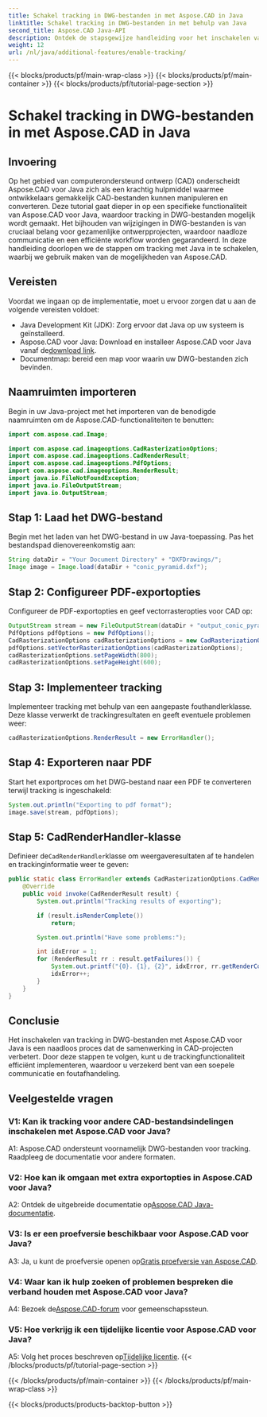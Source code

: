 ```yaml
---
title: Schakel tracking in DWG-bestanden in met Aspose.CAD in Java
linktitle: Schakel tracking in DWG-bestanden in met behulp van Java
second_title: Aspose.CAD Java-API
description: Ontdek de stapsgewijze handleiding voor het inschakelen van het volgen van DWG-bestanden in Java met behulp van Aspose.CAD, waardoor een naadloze samenwerking in CAD-projecten wordt gegarandeerd.
weight: 12
url: /nl/java/additional-features/enable-tracking/
---
```


{{< blocks/products/pf/main-wrap-class >}}
{{< blocks/products/pf/main-container >}}
{{< blocks/products/pf/tutorial-page-section >}}

# Schakel tracking in DWG-bestanden in met Aspose.CAD in Java

## Invoering

Op het gebied van computerondersteund ontwerp (CAD) onderscheidt Aspose.CAD voor Java zich als een krachtig hulpmiddel waarmee ontwikkelaars gemakkelijk CAD-bestanden kunnen manipuleren en converteren. Deze tutorial gaat dieper in op een specifieke functionaliteit van Aspose.CAD voor Java, waardoor tracking in DWG-bestanden mogelijk wordt gemaakt. Het bijhouden van wijzigingen in DWG-bestanden is van cruciaal belang voor gezamenlijke ontwerpprojecten, waardoor naadloze communicatie en een efficiënte workflow worden gegarandeerd. In deze handleiding doorlopen we de stappen om tracking met Java in te schakelen, waarbij we gebruik maken van de mogelijkheden van Aspose.CAD.

## Vereisten

Voordat we ingaan op de implementatie, moet u ervoor zorgen dat u aan de volgende vereisten voldoet:

- Java Development Kit (JDK): Zorg ervoor dat Java op uw systeem is geïnstalleerd.
-  Aspose.CAD voor Java: Download en installeer Aspose.CAD voor Java vanaf de[download link](https://releases.aspose.com/cad/java/).
- Documentmap: bereid een map voor waarin uw DWG-bestanden zich bevinden.

## Naamruimten importeren

Begin in uw Java-project met het importeren van de benodigde naamruimten om de Aspose.CAD-functionaliteiten te benutten:

```java
import com.aspose.cad.Image;

import com.aspose.cad.imageoptions.CadRasterizationOptions;
import com.aspose.cad.imageoptions.CadRenderResult;
import com.aspose.cad.imageoptions.PdfOptions;
import com.aspose.cad.imageoptions.RenderResult;
import java.io.FileNotFoundException;
import java.io.FileOutputStream;
import java.io.OutputStream;
```

## Stap 1: Laad het DWG-bestand

Begin met het laden van het DWG-bestand in uw Java-toepassing. Pas het bestandspad dienovereenkomstig aan:

```java
String dataDir = "Your Document Directory" + "DXFDrawings/";
Image image = Image.load(dataDir + "conic_pyramid.dxf");
```

## Stap 2: Configureer PDF-exportopties

Configureer de PDF-exportopties en geef vectorrasteropties voor CAD op:

```java
OutputStream stream = new FileOutputStream(dataDir + "output_conic_pyramid.pdf");
PdfOptions pdfOptions = new PdfOptions();
CadRasterizationOptions cadRasterizationOptions = new CadRasterizationOptions();
pdfOptions.setVectorRasterizationOptions(cadRasterizationOptions);
cadRasterizationOptions.setPageWidth(800);
cadRasterizationOptions.setPageHeight(600);
```

## Stap 3: Implementeer tracking

Implementeer tracking met behulp van een aangepaste fouthandlerklasse. Deze klasse verwerkt de trackingresultaten en geeft eventuele problemen weer:

```java
cadRasterizationOptions.RenderResult = new ErrorHandler();
```

## Stap 4: Exporteren naar PDF

Start het exportproces om het DWG-bestand naar een PDF te converteren terwijl tracking is ingeschakeld:

```java
System.out.println("Exporting to pdf format");
image.save(stream, pdfOptions);
```

## Stap 5: CadRenderHandler-klasse

 Definieer de`CadRenderHandler`klasse om weergaveresultaten af te handelen en trackinginformatie weer te geven:

```java
public static class ErrorHandler extends CadRasterizationOptions.CadRenderHandler {
    @Override
    public void invoke(CadRenderResult result) {
        System.out.println("Tracking results of exporting");

        if (result.isRenderComplete())
            return;

        System.out.println("Have some problems:");

        int idxError = 1;
        for (RenderResult rr : result.getFailures()) {
            System.out.printf("{0}. {1}, {2}", idxError, rr.getRenderCode(), rr.getMessage());
            idxError++;
        }
    }
}
```

## Conclusie

Het inschakelen van tracking in DWG-bestanden met Aspose.CAD voor Java is een naadloos proces dat de samenwerking in CAD-projecten verbetert. Door deze stappen te volgen, kunt u de trackingfunctionaliteit efficiënt implementeren, waardoor u verzekerd bent van een soepele communicatie en foutafhandeling.

## Veelgestelde vragen

### V1: Kan ik tracking voor andere CAD-bestandsindelingen inschakelen met Aspose.CAD voor Java?

A1: Aspose.CAD ondersteunt voornamelijk DWG-bestanden voor tracking. Raadpleeg de documentatie voor andere formaten.

### V2: Hoe kan ik omgaan met extra exportopties in Aspose.CAD voor Java?

 A2: Ontdek de uitgebreide documentatie op[Aspose.CAD Java-documentatie](https://reference.aspose.com/cad/java/).

### V3: Is er een proefversie beschikbaar voor Aspose.CAD voor Java?

 A3: Ja, u kunt de proefversie openen op[Gratis proefversie van Aspose.CAD](https://releases.aspose.com/).

### V4: Waar kan ik hulp zoeken of problemen bespreken die verband houden met Aspose.CAD voor Java?

 A4: Bezoek de[Aspose.CAD-forum](https://forum.aspose.com/c/cad/19) voor gemeenschapssteun.

### V5: Hoe verkrijg ik een tijdelijke licentie voor Aspose.CAD voor Java?

 A5: Volg het proces beschreven op[Tijdelijke licentie](https://purchase.aspose.com/temporary-license/).
{{< /blocks/products/pf/tutorial-page-section >}}

{{< /blocks/products/pf/main-container >}}
{{< /blocks/products/pf/main-wrap-class >}}

{{< blocks/products/products-backtop-button >}}
